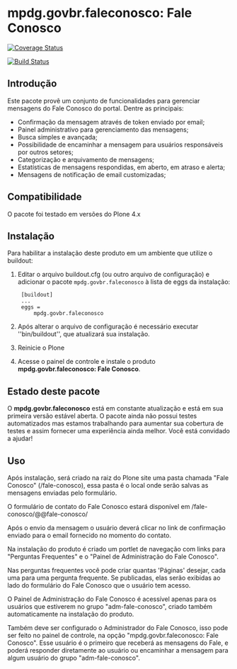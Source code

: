 mpdg.govbr.faleconosco: Fale Conosco
====================================

[![Coverage Status](https://coveralls.io/repos/govbr/mpdg-govbr-faleconosco/badge.svg?branch=master)](https://coveralls.io/github/govbr/mpdg-govbr-faleconosco?branch=master)

[![Build Status](https://travis-ci.org/govbr/mpdg-govbr-faleconosco.svg?branch=master)](https://travis-ci.org/govbr/mpdg-govbr-faleconosco)

Introdução
-----------

Este pacote provê um conjunto de funcionalidades para gerenciar mensagens do Fale Conosco do portal. Dentre as principais:

- Confirmação da mensagem através de token enviado por email;
- Painel administrativo para gerenciamento das mensagens;
- Busca simples e avançada;
- Possibilidade de encaminhar a mensagem para usuários responsáveis por outros setores;
- Categorização e arquivamento de mensagens;
- Estatísticas de mensagens respondidas, em aberto, em atraso e alerta;
- Mensagens de notificação de email customizadas;

Compatibilidade
---------------

O pacote foi testado em versões do Plone 4.x

Instalação
------------

Para habilitar a instalação deste produto em um ambiente que utilize o
buildout:

1. Editar o arquivo buildout.cfg (ou outro arquivo de configuração) e
   adicionar o pacote `mpdg.govbr.faleconosco` à lista de eggs da instalação:

        [buildout]
        ...
        eggs =
            mpdg.govbr.faleconosco

2. Após alterar o arquivo de configuração é necessário executar
   ''bin/buildout'', que atualizará sua instalação.

3. Reinicie o Plone

4. Acesse o painel de controle e instale o produto
**mpdg.govbr.faleconosco: Fale Conosco**.

Estado deste pacote
---------------------

O **mpdg.govbr.faleconosco** está em constante atualização e está em sua primeira versão estável aberta. O pacote ainda não possui testes automatizados mas estamos trabalhando para aumentar sua cobertura de testes e assim fornecer uma experiência ainda melhor. Você está convidado a ajudar!

Uso
---

Após instalação, será criado na raiz do Plone site uma pasta chamada "Fale Conosco" (/fale-conosco), essa pasta é o local onde serão salvas as mensagens enviadas pelo formulário.

O formulário de contato do Fale Conosco estará disponível em /fale-conosco/@@fale-conosco/

Após o envio da mensagem o usuário deverá clicar no link de confirmação enviado para o email fornecido no momento do contato.

Na instalação do produto é criado um portlet de navegação com links para "Perguntas Frequentes" e o "Painel de Administração do Fale Conosco".

Nas perguntas frequentes você pode criar quantas 'Páginas' desejar, cada uma para uma pergunta frequente. Se publicadas, elas serão exibidas ao lado do formulário do Fale Conosco que o usuário tem acesso.

O Painel de Administração do Fale Conosco é acessível apenas para os usuários que estiverem no grupo "adm-fale-conosco", criado também automaticamente na instalação do produto.

Também deve ser configurado o Administrador do Fale Conosco, isso pode ser feito no painel de controle, na opção "mpdg.govbr.faleconosco: Fale Conosco". Esse usuário é o primeiro que receberá as mensagens do Fale, e poderá responder diretamente ao usuário ou encaminhar a mensagem para algum usuário do grupo "adm-fale-conosco".
